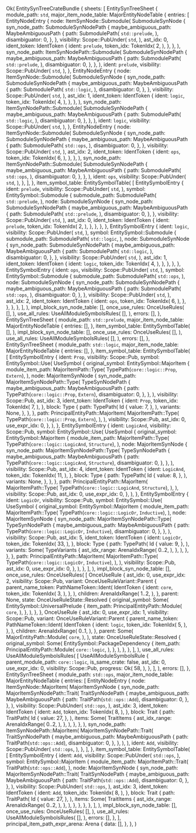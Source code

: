 Ok(
    EntitySynTreeCrateBundle {
        sheets: [
            EntitySynTreeSheet {
                module_path: `std`,
                major_item_node_table: MajorEntityNodeTable {
                    entries: [
                        EntityNodeEntry {
                            node: ItemSynNode::Submodule(
                                SubmoduleSynNode {
                                    syn_node_path: SubmoduleSynNodePath {
                                        maybe_ambiguous_path: MaybeAmbiguousPath {
                                            path: SubmodulePath(
                                                `std::prelude`,
                                            ),
                                            disambiguator: 0,
                                        },
                                    },
                                    visibility: Scope::PubUnder(
                                        `std`,
                                    ),
                                    ast_idx: 0,
                                    ident_token: IdentToken {
                                        ident: `prelude`,
                                        token_idx: TokenIdx(
                                            2,
                                        ),
                                    },
                                },
                            ),
                            syn_node_path: ItemSynNodePath::Submodule(
                                SubmoduleSynNodePath {
                                    maybe_ambiguous_path: MaybeAmbiguousPath {
                                        path: SubmodulePath(
                                            `std::prelude`,
                                        ),
                                        disambiguator: 0,
                                    },
                                },
                            ),
                            ident: `prelude`,
                            visibility: Scope::PubUnder(
                                `std`,
                            ),
                        },
                        EntityNodeEntry {
                            node: ItemSynNode::Submodule(
                                SubmoduleSynNode {
                                    syn_node_path: SubmoduleSynNodePath {
                                        maybe_ambiguous_path: MaybeAmbiguousPath {
                                            path: SubmodulePath(
                                                `std::logic`,
                                            ),
                                            disambiguator: 0,
                                        },
                                    },
                                    visibility: Scope::PubUnder(
                                        `std`,
                                    ),
                                    ast_idx: 1,
                                    ident_token: IdentToken {
                                        ident: `logic`,
                                        token_idx: TokenIdx(
                                            4,
                                        ),
                                    },
                                },
                            ),
                            syn_node_path: ItemSynNodePath::Submodule(
                                SubmoduleSynNodePath {
                                    maybe_ambiguous_path: MaybeAmbiguousPath {
                                        path: SubmodulePath(
                                            `std::logic`,
                                        ),
                                        disambiguator: 0,
                                    },
                                },
                            ),
                            ident: `logic`,
                            visibility: Scope::PubUnder(
                                `std`,
                            ),
                        },
                        EntityNodeEntry {
                            node: ItemSynNode::Submodule(
                                SubmoduleSynNode {
                                    syn_node_path: SubmoduleSynNodePath {
                                        maybe_ambiguous_path: MaybeAmbiguousPath {
                                            path: SubmodulePath(
                                                `std::ops`,
                                            ),
                                            disambiguator: 0,
                                        },
                                    },
                                    visibility: Scope::PubUnder(
                                        `std`,
                                    ),
                                    ast_idx: 2,
                                    ident_token: IdentToken {
                                        ident: `ops`,
                                        token_idx: TokenIdx(
                                            6,
                                        ),
                                    },
                                },
                            ),
                            syn_node_path: ItemSynNodePath::Submodule(
                                SubmoduleSynNodePath {
                                    maybe_ambiguous_path: MaybeAmbiguousPath {
                                        path: SubmodulePath(
                                            `std::ops`,
                                        ),
                                        disambiguator: 0,
                                    },
                                },
                            ),
                            ident: `ops`,
                            visibility: Scope::PubUnder(
                                `std`,
                            ),
                        },
                    ],
                },
                item_symbol_table: EntitySymbolTable(
                    [
                        EntitySymbolEntry {
                            ident: `prelude`,
                            visibility: Scope::PubUnder(
                                `std`,
                            ),
                            symbol: EntitySymbol::Submodule {
                                submodule_path: SubmodulePath(
                                    `std::prelude`,
                                ),
                                node: SubmoduleSynNode {
                                    syn_node_path: SubmoduleSynNodePath {
                                        maybe_ambiguous_path: MaybeAmbiguousPath {
                                            path: SubmodulePath(
                                                `std::prelude`,
                                            ),
                                            disambiguator: 0,
                                        },
                                    },
                                    visibility: Scope::PubUnder(
                                        `std`,
                                    ),
                                    ast_idx: 0,
                                    ident_token: IdentToken {
                                        ident: `prelude`,
                                        token_idx: TokenIdx(
                                            2,
                                        ),
                                    },
                                },
                            },
                        },
                        EntitySymbolEntry {
                            ident: `logic`,
                            visibility: Scope::PubUnder(
                                `std`,
                            ),
                            symbol: EntitySymbol::Submodule {
                                submodule_path: SubmodulePath(
                                    `std::logic`,
                                ),
                                node: SubmoduleSynNode {
                                    syn_node_path: SubmoduleSynNodePath {
                                        maybe_ambiguous_path: MaybeAmbiguousPath {
                                            path: SubmodulePath(
                                                `std::logic`,
                                            ),
                                            disambiguator: 0,
                                        },
                                    },
                                    visibility: Scope::PubUnder(
                                        `std`,
                                    ),
                                    ast_idx: 1,
                                    ident_token: IdentToken {
                                        ident: `logic`,
                                        token_idx: TokenIdx(
                                            4,
                                        ),
                                    },
                                },
                            },
                        },
                        EntitySymbolEntry {
                            ident: `ops`,
                            visibility: Scope::PubUnder(
                                `std`,
                            ),
                            symbol: EntitySymbol::Submodule {
                                submodule_path: SubmodulePath(
                                    `std::ops`,
                                ),
                                node: SubmoduleSynNode {
                                    syn_node_path: SubmoduleSynNodePath {
                                        maybe_ambiguous_path: MaybeAmbiguousPath {
                                            path: SubmodulePath(
                                                `std::ops`,
                                            ),
                                            disambiguator: 0,
                                        },
                                    },
                                    visibility: Scope::PubUnder(
                                        `std`,
                                    ),
                                    ast_idx: 2,
                                    ident_token: IdentToken {
                                        ident: `ops`,
                                        token_idx: TokenIdx(
                                            6,
                                        ),
                                    },
                                },
                            },
                        },
                    ],
                ),
                impl_block_syn_node_table: [],
                once_use_rules: OnceUseRules(
                    [],
                ),
                use_all_rules: UseAllModuleSymbolsRules(
                    [],
                ),
                errors: [],
            },
            EntitySynTreeSheet {
                module_path: `std::prelude`,
                major_item_node_table: MajorEntityNodeTable {
                    entries: [],
                },
                item_symbol_table: EntitySymbolTable(
                    [],
                ),
                impl_block_syn_node_table: [],
                once_use_rules: OnceUseRules(
                    [],
                ),
                use_all_rules: UseAllModuleSymbolsRules(
                    [],
                ),
                errors: [],
            },
            EntitySynTreeSheet {
                module_path: `std::logic`,
                major_item_node_table: MajorEntityNodeTable {
                    entries: [],
                },
                item_symbol_table: EntitySymbolTable(
                    [
                        EntitySymbolEntry {
                            ident: `Prop`,
                            visibility: Scope::Pub,
                            symbol: EntitySymbol::Use(
                                UseSymbol {
                                    original_symbol: EntitySymbol::MajorItem {
                                        module_item_path: MajorItemPath::Type(
                                            TypePath(`core::logic::Prop`, `Extern`),
                                        ),
                                        node: MajorItemSynNode {
                                            syn_node_path: MajorItemSynNodePath::Type(
                                                TypeSynNodePath {
                                                    maybe_ambiguous_path: MaybeAmbiguousPath {
                                                        path: TypePath(`core::logic::Prop`, `Extern`),
                                                        disambiguator: 0,
                                                    },
                                                },
                                            ),
                                            visibility: Scope::Pub,
                                            ast_idx: 3,
                                            ident_token: IdentToken {
                                                ident: `Prop`,
                                                token_idx: TokenIdx(
                                                    7,
                                                ),
                                            },
                                            block: Type {
                                                path: TypePath(
                                                    Id {
                                                        value: 7,
                                                    },
                                                ),
                                                variants: None,
                                            },
                                        },
                                    },
                                    path: PrincipalEntityPath::MajorItem(
                                        MajorItemPath::Type(
                                            TypePath(`core::logic::Prop`, `Extern`),
                                        ),
                                    ),
                                    visibility: Scope::Pub,
                                    ast_idx: 0,
                                    use_expr_idx: 0,
                                },
                            ),
                        },
                        EntitySymbolEntry {
                            ident: `LogicAnd`,
                            visibility: Scope::Pub,
                            symbol: EntitySymbol::Use(
                                UseSymbol {
                                    original_symbol: EntitySymbol::MajorItem {
                                        module_item_path: MajorItemPath::Type(
                                            TypePath(`core::logic::LogicAnd`, `Structure`),
                                        ),
                                        node: MajorItemSynNode {
                                            syn_node_path: MajorItemSynNodePath::Type(
                                                TypeSynNodePath {
                                                    maybe_ambiguous_path: MaybeAmbiguousPath {
                                                        path: TypePath(`core::logic::LogicAnd`, `Structure`),
                                                        disambiguator: 0,
                                                    },
                                                },
                                            ),
                                            visibility: Scope::Pub,
                                            ast_idx: 4,
                                            ident_token: IdentToken {
                                                ident: `LogicAnd`,
                                                token_idx: TokenIdx(
                                                    11,
                                                ),
                                            },
                                            block: Type {
                                                path: TypePath(
                                                    Id {
                                                        value: 8,
                                                    },
                                                ),
                                                variants: None,
                                            },
                                        },
                                    },
                                    path: PrincipalEntityPath::MajorItem(
                                        MajorItemPath::Type(
                                            TypePath(`core::logic::LogicAnd`, `Structure`),
                                        ),
                                    ),
                                    visibility: Scope::Pub,
                                    ast_idx: 0,
                                    use_expr_idx: 0,
                                },
                            ),
                        },
                        EntitySymbolEntry {
                            ident: `LogicOr`,
                            visibility: Scope::Pub,
                            symbol: EntitySymbol::Use(
                                UseSymbol {
                                    original_symbol: EntitySymbol::MajorItem {
                                        module_item_path: MajorItemPath::Type(
                                            TypePath(`core::logic::LogicOr`, `Inductive`),
                                        ),
                                        node: MajorItemSynNode {
                                            syn_node_path: MajorItemSynNodePath::Type(
                                                TypeSynNodePath {
                                                    maybe_ambiguous_path: MaybeAmbiguousPath {
                                                        path: TypePath(`core::logic::LogicOr`, `Inductive`),
                                                        disambiguator: 0,
                                                    },
                                                },
                                            ),
                                            visibility: Scope::Pub,
                                            ast_idx: 5,
                                            ident_token: IdentToken {
                                                ident: `LogicOr`,
                                                token_idx: TokenIdx(
                                                    33,
                                                ),
                                            },
                                            block: Type {
                                                path: TypePath(
                                                    Id {
                                                        value: 9,
                                                    },
                                                ),
                                                variants: Some(
                                                    TypeVariants {
                                                        ast_idx_range: ArenaIdxRange(
                                                            0..2,
                                                        ),
                                                    },
                                                ),
                                            },
                                        },
                                    },
                                    path: PrincipalEntityPath::MajorItem(
                                        MajorItemPath::Type(
                                            TypePath(`core::logic::LogicOr`, `Inductive`),
                                        ),
                                    ),
                                    visibility: Scope::Pub,
                                    ast_idx: 0,
                                    use_expr_idx: 0,
                                },
                            ),
                        },
                    ],
                ),
                impl_block_syn_node_table: [],
                once_use_rules: OnceUseRules(
                    [
                        OnceUseRule {
                            ast_idx: 0,
                            use_expr_idx: 2,
                            visibility: Scope::Pub,
                            variant: OnceUseRuleVariant::Parent {
                                parent_name_token: PathNameToken::Ident(
                                    IdentToken {
                                        ident: `core`,
                                        token_idx: TokenIdx(
                                            3,
                                        ),
                                    },
                                ),
                                children: ArenaIdxRange(
                                    1..2,
                                ),
                            },
                            parent: None,
                            state: OnceUseRuleState::Resolved {
                                original_symbol: Some(
                                    EntitySymbol::UniversalPrelude {
                                        item_path: PrincipalEntityPath::Module(
                                            `core`,
                                        ),
                                    },
                                ),
                            },
                        },
                        OnceUseRule {
                            ast_idx: 0,
                            use_expr_idx: 1,
                            visibility: Scope::Pub,
                            variant: OnceUseRuleVariant::Parent {
                                parent_name_token: PathNameToken::Ident(
                                    IdentToken {
                                        ident: `logic`,
                                        token_idx: TokenIdx(
                                            5,
                                        ),
                                    },
                                ),
                                children: ArenaIdxRange(
                                    0..1,
                                ),
                            },
                            parent: Some(
                                MajorEntityPath::Module(
                                    `core`,
                                ),
                            ),
                            state: OnceUseRuleState::Resolved {
                                original_symbol: Some(
                                    EntitySymbol::PackageDependency {
                                        item_path: PrincipalEntityPath::Module(
                                            `core::logic`,
                                        ),
                                    },
                                ),
                            },
                        },
                    ],
                ),
                use_all_rules: UseAllModuleSymbolsRules(
                    [
                        UseAllModuleSymbolsRule {
                            parent_module_path: `core::logic`,
                            is_same_crate: false,
                            ast_idx: 0,
                            use_expr_idx: 0,
                            visibility: Scope::Pub,
                            progress: Ok(
                                58,
                            ),
                        },
                    ],
                ),
                errors: [],
            },
            EntitySynTreeSheet {
                module_path: `std::ops`,
                major_item_node_table: MajorEntityNodeTable {
                    entries: [
                        EntityNodeEntry {
                            node: ItemSynNode::MajorItem(
                                MajorItemSynNode {
                                    syn_node_path: MajorItemSynNodePath::Trait(
                                        TraitSynNodePath {
                                            maybe_ambiguous_path: MaybeAmbiguousPath {
                                                path: TraitPath(`std::ops::Add`),
                                                disambiguator: 0,
                                            },
                                        },
                                    ),
                                    visibility: Scope::PubUnder(
                                        `std::ops`,
                                    ),
                                    ast_idx: 3,
                                    ident_token: IdentToken {
                                        ident: `Add`,
                                        token_idx: TokenIdx(
                                            8,
                                        ),
                                    },
                                    block: Trait {
                                        path: TraitPath(
                                            Id {
                                                value: 27,
                                            },
                                        ),
                                        items: Some(
                                            TraitItems {
                                                ast_idx_range: ArenaIdxRange(
                                                    0..2,
                                                ),
                                            },
                                        ),
                                    },
                                },
                            ),
                            syn_node_path: ItemSynNodePath::MajorItem(
                                MajorItemSynNodePath::Trait(
                                    TraitSynNodePath {
                                        maybe_ambiguous_path: MaybeAmbiguousPath {
                                            path: TraitPath(`std::ops::Add`),
                                            disambiguator: 0,
                                        },
                                    },
                                ),
                            ),
                            ident: `Add`,
                            visibility: Scope::PubUnder(
                                `std::ops`,
                            ),
                        },
                    ],
                },
                item_symbol_table: EntitySymbolTable(
                    [
                        EntitySymbolEntry {
                            ident: `Add`,
                            visibility: Scope::PubUnder(
                                `std::ops`,
                            ),
                            symbol: EntitySymbol::MajorItem {
                                module_item_path: MajorItemPath::Trait(
                                    TraitPath(`std::ops::Add`),
                                ),
                                node: MajorItemSynNode {
                                    syn_node_path: MajorItemSynNodePath::Trait(
                                        TraitSynNodePath {
                                            maybe_ambiguous_path: MaybeAmbiguousPath {
                                                path: TraitPath(`std::ops::Add`),
                                                disambiguator: 0,
                                            },
                                        },
                                    ),
                                    visibility: Scope::PubUnder(
                                        `std::ops`,
                                    ),
                                    ast_idx: 3,
                                    ident_token: IdentToken {
                                        ident: `Add`,
                                        token_idx: TokenIdx(
                                            8,
                                        ),
                                    },
                                    block: Trait {
                                        path: TraitPath(
                                            Id {
                                                value: 27,
                                            },
                                        ),
                                        items: Some(
                                            TraitItems {
                                                ast_idx_range: ArenaIdxRange(
                                                    0..2,
                                                ),
                                            },
                                        ),
                                    },
                                },
                            },
                        },
                    ],
                ),
                impl_block_syn_node_table: [],
                once_use_rules: OnceUseRules(
                    [],
                ),
                use_all_rules: UseAllModuleSymbolsRules(
                    [],
                ),
                errors: [],
            },
        ],
        principal_item_path_expr_arena: Arena {
            data: [],
        },
    },
)